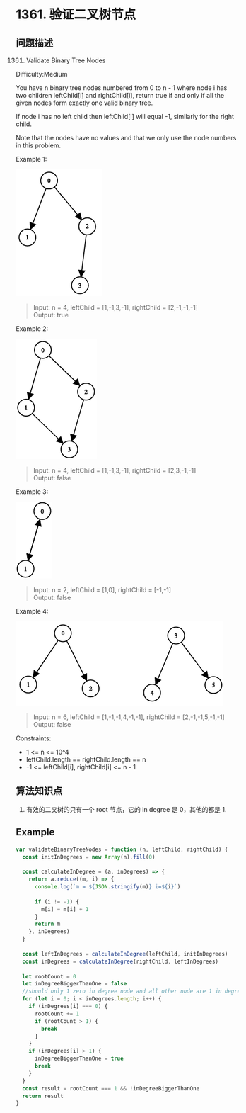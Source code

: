 # 1361. 验证二叉树节点

## 问题描述

1361. Validate Binary Tree Nodes

Difficulty:Medium

You have n binary tree nodes numbered from 0 to n - 1 where node i has two children leftChild[i] and rightChild[i], return true if and only if all the given nodes form exactly one valid binary tree.

If node i has no left child then leftChild[i] will equal -1, similarly for the right child.

Note that the nodes have no values and that we only use the node numbers in this problem.

Example 1:

![true_example](./1503_ex1.png 'Logo Title Text 1')

> Input: n = 4, leftChild = [1,-1,3,-1], rightChild = [2,-1,-1,-1]  
> Output: true

Example 2:

![cicle_example](./1503_ex2.png 'Logo Title Text 1')

> Input: n = 4, leftChild = [1,-1,3,-1], rightChild = [2,3,-1,-1]  
> Output: false

Example 3:

![bidir_example](./1503_ex3.png 'Logo Title Text 1')

> Input: n = 2, leftChild = [1,0], rightChild = [-1,-1]  
> Output: false

Example 4:

![split_example](./1503_ex4.png 'Logo Title Text 1')

> Input: n = 6, leftChild = [1,-1,-1,4,-1,-1], rightChild = [2,-1,-1,5,-1,-1]  
> Output: false

Constraints:

- 1 <= n <= 10^4
- leftChild.length == rightChild.length == n
- -1 <= leftChild[i], rightChild[i] <= n - 1

## 算法知识点

1. 有效的二叉树的只有一个 root 节点，它的 in degree 是 0，其他的都是 1.

## Example

```javascript
var validateBinaryTreeNodes = function (n, leftChild, rightChild) {
  const initInDegrees = new Array(n).fill(0)

  const calculateInDegree = (a, inDegrees) => {
    return a.reduce((m, i) => {
      console.log(`m = ${JSON.stringify(m)} i=${i}`)

      if (i != -1) {
        m[i] = m[i] + 1
      }
      return m
    }, inDegrees)
  }

  const leftInDegrees = calculateInDegree(leftChild, initInDegrees)
  const inDegrees = calculateInDegree(rightChild, leftInDegrees)

  let rootCount = 0
  let inDegreeBiggerThanOne = false
  //should only 1 zero in degree node and all other node are 1 in degree
  for (let i = 0; i < inDegrees.length; i++) {
    if (inDegrees[i] === 0) {
      rootCount += 1
      if (rootCount > 1) {
        break
      }
    }
    if (inDegrees[i] > 1) {
      inDegreeBiggerThanOne = true
      break
    }
  }
  const result = rootCount === 1 && !inDegreeBiggerThanOne
  return result
}
```
